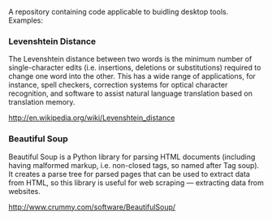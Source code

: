 A repository containing code applicable to buidling desktop tools. Examples:

### Levenshtein Distance

The Levenshtein distance between two words is the minimum number of single-character edits (i.e. insertions, deletions or substitutions) required to change one word into the other. This has a wide range of applications, for instance, spell checkers, correction systems for optical character recognition, and software to assist natural language translation based on translation memory.

http://en.wikipedia.org/wiki/Levenshtein_distance

### Beautiful Soup

Beautiful Soup is a Python library for parsing HTML documents (including having malformed markup, i.e. non-closed tags, so named after Tag soup). It creates a parse tree for parsed pages that can be used to extract data from HTML, so this library is useful for web scraping — extracting data from websites.

http://www.crummy.com/software/BeautifulSoup/
